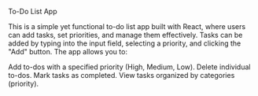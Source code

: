 To-Do List App


This is a simple yet functional to-do list app built with React, where users can add tasks, set priorities, and manage them effectively. Tasks can be added by typing into the input field, selecting a priority, and clicking the "Add" button. The app allows you to:


Add to-dos with a specified priority (High, Medium, Low).
Delete individual to-dos.
Mark tasks as completed.
View tasks organized by categories (priority).

